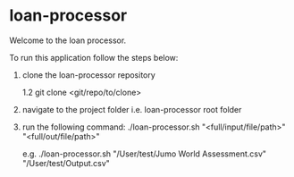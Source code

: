 # loan-processor

Welcome to the loan processor.

To run this application follow the steps below:
1. clone the loan-processor repository 

	1.2 git clone <git/repo/to/clone>
2. navigate to the project folder i.e. loan-processor root folder
3. run the following command: ./loan-processor.sh "<full/input/file/path>" "<full/out/file/path>"

   e.g. ./loan-processor.sh "/User/test/Jumo World Assessment.csv" "/User/test/Output.csv"
